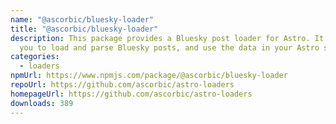 ```yaml
---
name: "@ascorbic/bluesky-loader"
title: "@ascorbic/bluesky-loader"
description: This package provides a Bluesky post loader for Astro. It allows
  you to load and parse Bluesky posts, and use the data in your Astro site.
categories:
  - loaders
npmUrl: https://www.npmjs.com/package/@ascorbic/bluesky-loader
repoUrl: https://github.com/ascorbic/astro-loaders
homepageUrl: https://github.com/ascorbic/astro-loaders
downloads: 389
---
```

